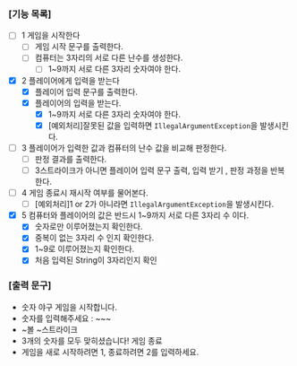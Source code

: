 ### [기능 목록]

- [ ]  1 게임을 시작한다
    - [ ]  게임 시작 문구를 출력한다.
    - [ ]  컴퓨터는 3자리의 서로 다른 난수를 생성한다.
        - [ ]  1~9까지 서로 다른 3자리 숫자여야 한다.
- [x]  2 플레이어에게 입력을 받는다
    - [x]  플레이어 입력 문구를 출력한다.
    - [x]  플레이어의 입력을 받는다.
        - [x]  1~9까지 서로 다른 3자리 숫자여야 한다.
        - [x]  [예외처리]잘못된 값을 입력하면 `IllegalArgumentException`을 발생시킨다.
- [ ]  3 플레이어가 입력한 값과 컴퓨터의 난수 값을 비교해 판정한다.
    - [ ]  판정 결과를 출력한다.
    - [ ]  3스트라이크가 아니면 플레이어 입력 문구 출력, 입력 받기 , 판정 과정을 반복한다.
- [ ]  4 게임 종료시 재시작 여부를 물어본다.
    - [ ]  [예외처리]1 or 2가 아니라면 `IllegalArgumentException`을 발생시킨다.
- [x]  5 컴퓨터와 플레이어의 값은 반드시 1~9까지 서로 다른 3자리 수 이다.
    - [x]  숫자로만 이루어졌는지 확인한다.
    - [x]  중복이 없는 3자리 수 인지 확인한다.
    - [x]  1~9로 이루어졌는지 확인한다.
    - [x]  처음 입력된 String이 3자리인지 확인

### [출력 문구]

- 숫자 야구 게임을 시작합니다.
- 숫자를 입력해주세요 : ~~~
- ~볼 ~스트라이크
- 3개의 숫자를 모두 맞히셨습니다! 게임 종료
- 게임을 새로 시작하려면 1, 종료하려면 2를 입력하세요.